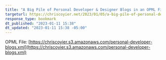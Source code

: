 ```yaml
---
title: "A Big Pile of Personal Developer & Designer Blogs in an OPML File"
targeturl: https://chriscoyier.net/2023/01/05/a-big-pile-of-personal-developer-designer-blogs-in-an-opml-file/
response_type: bookmark
dt_published: "2023-01-11 15:38"
dt_updated: "2023-01-11 15:38 -05:00"
---
```


OPML File: [https://chriscoyier.s3.amazonaws.com/personal-developer-blogs.xml](https://chriscoyier.s3.amazonaws.com/personal-developer-blogs.xml)